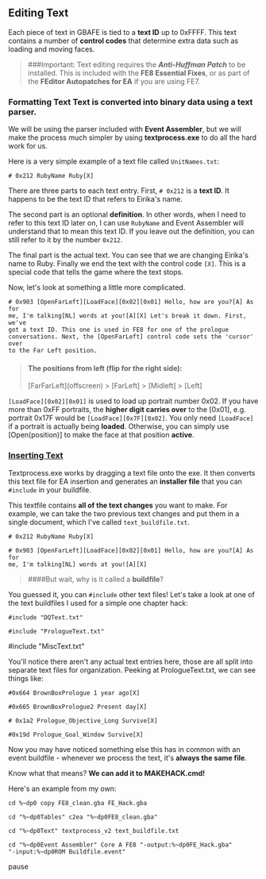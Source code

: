 ## Editing Text

Each piece of text in GBAFE is tied to a **text ID** up to
0xFFFF. This text contains a number of **control codes** that determine extra
data such as loading and moving faces. 

> ###Important: Text editing requires the ***Anti-Huffman Patch*** to be
> installed. This is included with the **FE8 Essential Fixes**, or as part of
> the **FEditor Autopatches for EA** if you are using FE7.

### Formatting Text Text is converted into binary data using a **text parser**.
We will be using the parser included with **Event Assembler**, but we will make
the process much simpler by using **textprocess.exe** to do all the hard work
for us.

Here is a very simple example of a text file called `UnitNames.txt`:

    # 0x212 RubyName Ruby[X]

There are three parts to each text entry. First, `# 0x212` is a **text ID**. It
happens to be the text ID that refers to Eirika's name.

The second part is an optional **definition**. In other words, when I need to
refer to this text ID later on, I can use `RubyName` and Event Assembler will
understand that to mean this text ID. If you leave out the definition, you can
still refer to it by the number `0x212`.

The final part is the actual text. You can see that we are changing Eirika's
name to Ruby. Finally we end the text with the control code `[X]`. This is a
special code that tells the game where the text stops.

Now, let's look at something a little more complicated.

    # 0x903 [OpenFarLeft][LoadFace][0x02][0x01] Hello, how are you?[A] As for
    me, I'm talking[NL] words at you![A][X] Let's break it down. First, we've
    got a text ID. This one is used in FE8 for one of the prologue
    conversations. Next, the [OpenFarLeft] control code sets the 'cursor' over
    to the Far Left position. 

> #### The positions from left (flip for the right side):
> [FarFarLeft]\(offscreen) > [FarLeft] > [Midleft] > [Left]

`[LoadFace][0x02][0x01]` is used to load up portrait number 0x02. If you have
more than 0xFF portraits, the **higher digit carries over** to the [0x01], e.g.
portrait 0x17F would be `[LoadFace][0x7F][0x02]`. You only need `[LoadFace]` if
a portrait is actually being **loaded**. Otherwise, you can simply use
[Open(position)] to make the face at that position **active**.

### [Inserting Text](#insert)

Textprocess.exe works by dragging a text file onto the exe. It then converts
this text file for EA insertion and generates an **installer file** that you
can `#include` in your buildfile.

This textfile contains **all of the text changes** you want to make. For
example, we can take the two previous text changes and put them in a single
document, which I've called `text_buildfile.txt`.

    # 0x212 RubyName Ruby[X]
    
    # 0x903 [OpenFarLeft][LoadFace][0x02][0x01] Hello, how are you?[A] As for
    me, I'm talking[NL] words at you![A][X]
    
>####But wait, why is it called a **buildfile**?

You guessed it, you can `#include` other text files! Let's take a look at one
of the text buildfiles I used for a simple one chapter hack:

    #include "DQText.txt"
    
    #include "PrologueText.txt"

  #include "MiscText.txt"

You'll notice there aren't any actual text entries here, those are all split
into separate text files for organization. Peeking at PrologueText.txt, we can
see things like:

    #0x664 BrownBoxPrologue 1 year ago[X]
    
    #0x665 BrownBoxPrologue2 Present day[X]
    
    # 0x1a2 Prologue_Objective_Long Survive[X]
    
    #0x19d Prologue_Goal_Window Survive[X]

Now you may have noticed something else this has in common with an event
buildfile - whenever we process the text, it's **always the same file**.

Know what that means? **We can add it to MAKEHACK.cmd!**

Here's an example from my own:

    cd %~dp0 copy FE8_clean.gba FE_Hack.gba
    
    cd "%~dp0Tables" c2ea "%~dp0FE8_clean.gba"
    
    cd "%~dp0Text" textprocess_v2 text_buildfile.txt
    
    cd "%~dp0Event Assembler" Core A FE8 "-output:%~dp0FE_Hack.gba"
    "-input:%~dp0ROM Buildfile.event"

  pause


